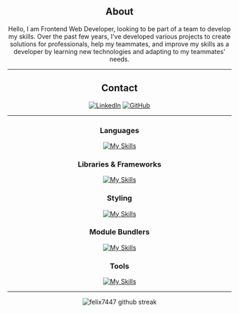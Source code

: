 <div align="center">
  
## About
Hello, I am Frontend Web Developer,  looking to be part of a team to develop my skills. Over the past few years, I've developed various projects to create solutions for professionals, help my teammates, and improve my skills as a developer by learning new technologies and adapting to my teammates' needs.

-------------------

## Contact
<a href="https://www.linkedin.com/in/felix-reyna/">![LinkedIn](https://img.shields.io/badge/LinkedIn-0077B5?style=for-the-badge&logo=linkedin&logoColor=white)</a> <a href="https://github.com/Felix7447/">![GitHub](https://img.shields.io/badge/GitHub-100000?style=for-the-badge&logo=github&logoColor=white)</a>

-------------------

### Languages
[![My Skills](https://skillicons.dev/icons?i=html,js,ts)](https://skillicons.dev)

### Libraries & Frameworks
[![My Skills](https://skillicons.dev/icons?i=nextjs,react,graphql)](https://skillicons.dev)

### Styling
[![My Skills](https://skillicons.dev/icons?i=css,sass,tailwind,styledcomponents)](https://skillicons.dev)

### Module Bundlers
[![My Skills](https://skillicons.dev/icons?i=webpack,vite)](https://skillicons.dev)

### Tools
[![My Skills](https://skillicons.dev/icons?i=git,github,vscode)](https://skillicons.dev)
  
-------------------

![felix7447 github streak](https://github-readme-streak-stats.herokuapp.com/?user=felix7447&theme=radical&include_all_commits=true&count_private=true)

 <div>

<!---
Felix7447/Felix7447 is a ✨ special ✨ repository because its `README.md` (this file) appears on your GitHub profile.
You can click the Preview link to take a look at your changes.
--->
